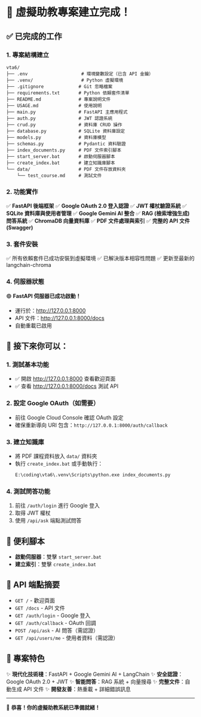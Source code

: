 # 🎉 虛擬助教專案建立完成！

## ✅ 已完成的工作

### 1. 專案結構建立
```
vta6/
├── .env                    # 環境變數設定（已含 API 金鑰）
├── .venv/                  # Python 虛擬環境
├── .gitignore             # Git 忽略檔案
├── requirements.txt       # Python 依賴套件清單
├── README.md              # 專案說明文件
├── USAGE.md               # 使用說明
├── main.py                # FastAPI 主應用程式
├── auth.py                # JWT 認證系統
├── crud.py                # 資料庫 CRUD 操作
├── database.py            # SQLite 資料庫設定
├── models.py              # 資料庫模型
├── schemas.py             # Pydantic 資料驗證
├── index_documents.py     # PDF 文件索引腳本
├── start_server.bat       # 啟動伺服器腳本
├── create_index.bat       # 建立知識庫腳本
└── data/                  # PDF 文件存放資料夾
    └── test_course.md     # 測試文件
```

### 2. 功能實作
✅ **FastAPI 後端框架**
✅ **Google OAuth 2.0 登入認證**
✅ **JWT 權杖驗證系統**
✅ **SQLite 資料庫與使用者管理**
✅ **Google Gemini AI 整合**
✅ **RAG (檢索增強生成) 問答系統**
✅ **ChromaDB 向量資料庫**
✅ **PDF 文件處理與索引**
✅ **完整的 API 文件 (Swagger)**

### 3. 套件安裝
✅ 所有依賴套件已成功安裝到虛擬環境
✅ 已解決版本相容性問題
✅ 更新至最新的 langchain-chroma

### 4. 伺服器狀態 
🟢 **FastAPI 伺服器已成功啟動！**
- 運行於：http://127.0.0.1:8000
- API 文件：http://127.0.0.1:8000/docs
- 自動重載已啟用

## 🚀 接下來你可以：

### 1. 測試基本功能
- ✅ 開啟 http://127.0.0.1:8000 查看歡迎頁面
- ✅ 查看 http://127.0.0.1:8000/docs 測試 API

### 2. 設定 Google OAuth（如需要）
- 前往 Google Cloud Console 確認 OAuth 設定
- 確保重新導向 URI 包含：`http://127.0.0.1:8000/auth/callback`

### 3. 建立知識庫
- 將 PDF 課程資料放入 `data/` 資料夾
- 執行 `create_index.bat` 或手動執行：
  ```bash
  E:\coding\vta6\.venv\Scripts\python.exe index_documents.py
  ```

### 4. 測試問答功能
1. 前往 `/auth/login` 進行 Google 登入
2. 取得 JWT 權杖
3. 使用 `/api/ask` 端點測試問答

## 🔧 便利腳本

- **啟動伺服器**：雙擊 `start_server.bat`
- **建立索引**：雙擊 `create_index.bat`

## 📝 API 端點摘要

- `GET /` - 歡迎頁面
- `GET /docs` - API 文件
- `GET /auth/login` - Google 登入
- `GET /auth/callback` - OAuth 回調
- `POST /api/ask` - AI 問答（需認證）
- `GET /api/users/me` - 使用者資料（需認證）

## 🎯 專案特色

✨ **現代化技術棧**：FastAPI + Google Gemini AI + LangChain
✨ **安全認證**：Google OAuth 2.0 + JWT
✨ **智能問答**：RAG 系統 + 向量搜尋
✨ **完整文件**：自動生成 API 文件
✨ **開發友善**：熱重載 + 詳細錯誤訊息

---

🎉 **恭喜！你的虛擬助教系統已準備就緒！**

